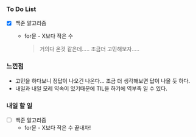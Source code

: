### To Do List

- [x] 백준 알고리즘

  - for문 - X보다 작은 수

    > 거의다 온것 같은데..... 조금더 고민해보자.....

  


### 느낀점

- 고민을 하다보니 정답이 나오긴 나온다... 조금 더 생각해보면 답이 나올 듯 하다.
- 내일과 내일 모레 약속이 있기때문에 TIL을 하기에 역부족 일 수 있다.



### 내일 할 일

- [ ] 백준 알고리즘
  - for문 - X보다 작은 수 끝내자!